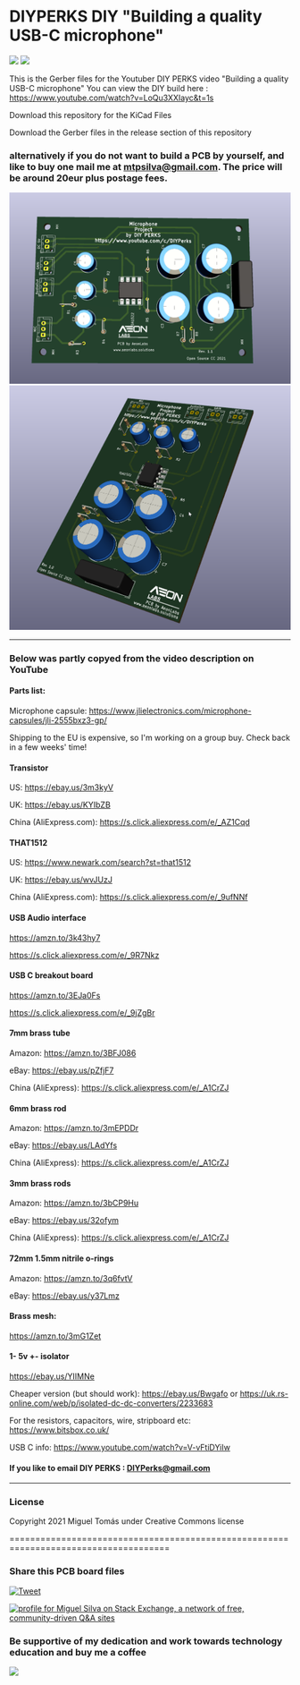 # DIYPERKS DIY "Building a quality USB-C microphone" 
![](https://views.whatilearened.today/views/github/aeonSolutions/DIYPERKS_microphone_project.svg)
![](https://img.shields.io/github/downloads/aeonSolutions/DIYPERKS_microphone_project/total?style=for-the-badge)

This is the Gerber files for the Youtuber DIY PERKS video "Building a quality USB-C microphone"
You can view the DIY build here : https://www.youtube.com/watch?v=LoQu3XXIayc&t=1s

Download this repository for the KiCad Files

Download the Gerber files in the release section of this repository

### alternatively if you do not want to build a PCB by yourself, and like to buy one mail me at mtpsilva@gmail.com. The price will be around 20eur plus postage fees.


![](https://github.com/aeonSolutions/DIYPERKS_microphone_project/blob/main/image_2021-11-07_115353.png)
![](https://github.com/aeonSolutions/DIYPERKS_microphone_project/blob/main/kicad_QWL5OwVIU4.png)

________________________________________________________________________________________________________________

### Below was partly copyed from the video description on YouTube

#### Parts list:

Microphone capsule: https://www.jlielectronics.com/microphone-capsules/jli-2555bxz3-gp/

Shipping to the EU is expensive, so I'm working on a group buy. Check back in a few weeks' time!

#### Transistor 

US: https://ebay.us/3m3kyV

UK: https://ebay.us/KYIbZB

China (AliExpress.com): https://s.click.aliexpress.com/e/_AZ1Cqd

####  THAT1512 

US: https://www.newark.com/search?st=that1512

UK: https://ebay.us/wvJUzJ

China (AliExpress.com): https://s.click.aliexpress.com/e/_9ufNNf


####  USB Audio interface

https://amzn.to/3k43hy7

https://s.click.aliexpress.com/e/_9R7Nkz


####  USB C breakout board

https://amzn.to/3EJa0Fs

https://s.click.aliexpress.com/e/_9jZgBr



####  7mm brass tube

Amazon: https://amzn.to/3BFJ086

eBay: https://ebay.us/pZfjF7

China (AliExpress): https://s.click.aliexpress.com/e/_A1CrZJ



####  6mm brass rod

Amazon: https://amzn.to/3mEPDDr

eBay: https://ebay.us/LAdYfs

China (AliExpress): https://s.click.aliexpress.com/e/_A1CrZJ



####  3mm brass rods

Amazon: https://amzn.to/3bCP9Hu

eBay: https://ebay.us/32ofym

China (AliExpress): https://s.click.aliexpress.com/e/_A1CrZJ



####  72mm 1.5mm nitrile o-rings

Amazon: https://amzn.to/3q6fvtV

eBay: https://ebay.us/y37Lmz


####  Brass mesh:

https://amzn.to/3mG1Zet


####  1- 5v +- isolator
 
https://ebay.us/YIIMNe

Cheaper version (but should work): https://ebay.us/Bwgafo or https://uk.rs-online.com/web/p/isolated-dc-dc-converters/2233683

For the resistors, capacitors, wire, stripboard etc: https://www.bitsbox.co.uk/

USB C info: https://www.youtube.com/watch?v=V-vFtiDYiIw


#### If you like to  email DIY PERKS : DIYPerks@gmail.com
______________________________________________________________________________________________________________________________

### License
Copyright 2021 Miguel Tomás under Creative Commons license

=====================================================================================
### Share this PCB board files
[![Tweet](https://img.shields.io/twitter/url/http/shields.io.svg?style=social)](https://twitter.com/intent/tweet?original_referer=https%3A%2F%2Fjitpack.io%2F&ref_src=twsrc%5Etfw&text=Version%201.0%20of%20AeonLabs-Common-Libraries-for-Android%20is%20now%20available%20on%20&tw_p=tweetbutton&url=http%3A%2F%2Fjitpack.io%2F%23aeonSolutions%2FAeonLabs-Common-Libraries-for-Android%2F1.0)

<a href="https://stackexchange.com/users/18907312/miguel-silva"><img src="https://stackexchange.com/users/flair/18907312.png" width="208" height="58" alt="profile for Miguel Silva on Stack Exchange, a network of free, community-driven Q&amp;A sites" title="profile for Miguel Silva on Stack Exchange, a network of free, community-driven Q&amp;A sites" /></a>

### Be supportive of my dedication and work towards technology education and buy me a coffee

[<img src="https://cdn.buymeacoffee.com/buttons/v2/default-yellow.png" data-canonical-src="https://cdn.buymeacoffee.com/buttons/v2/default-yellow.png" height="70" />](https://www.buymeacoffee.com/migueltomas)
